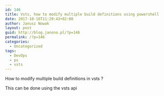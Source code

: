 ```yaml
---
id: 146
title: Vsts, how to modify multiple build definitions using powershell
date: 2017-10-16T11:29:43+02:00
author: Janusz Nowak
layout: post
guid: http://blog.janono.pl/?p=146
permalink: /?p=146
categories:
  - Uncategorized
tags:
  - DevOps
  - ps
  - vsts
---
```

How to modify multiple build definitions in vsts ?

This can be done using the vsts api